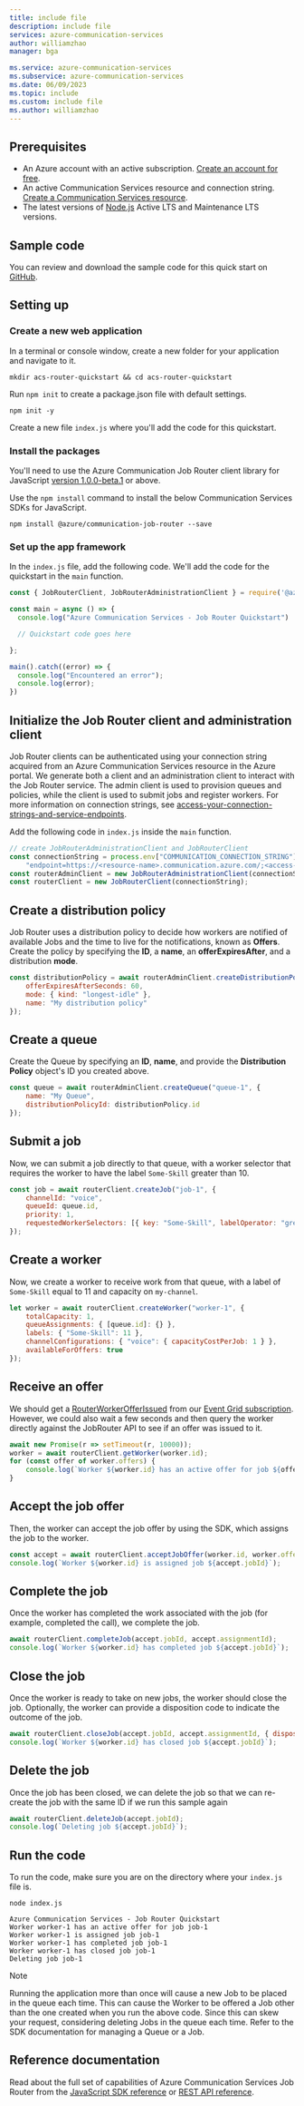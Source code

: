 ```yaml
---
title: include file
description: include file
services: azure-communication-services
author: williamzhao
manager: bga

ms.service: azure-communication-services
ms.subservice: azure-communication-services
ms.date: 06/09/2023
ms.topic: include
ms.custom: include file
ms.author: williamzhao
---
```


## Prerequisites

- An Azure account with an active subscription. [Create an account for free](https://azure.microsoft.com/free/?WT.mc_id=A261C142F).
- An active Communication Services resource and connection string. [Create a Communication Services resource](../../create-communication-resource.md#access-your-connection-strings-and-service-endpoints).
- The latest versions of [Node.js](https://nodejs.org/en/download/) Active LTS and Maintenance LTS versions.

## Sample code

You can review and download the sample code for this quick start on [GitHub](https://github.com/Azure-Samples/communication-services-javascript-quickstarts/tree/main/job-router-quickstart).

## Setting up

### Create a new web application

In a terminal or console window, create a new folder for your application and navigate to it.

```console
mkdir acs-router-quickstart && cd acs-router-quickstart
```

Run `npm init` to create a package.json file with default settings.

```console
npm init -y
```

Create a new file `index.js` where you'll add the code for this quickstart.

### Install the packages

You'll need to use the Azure Communication Job Router client library for JavaScript [version 1.0.0-beta.1](https://www.npmjs.com/package/@azure/communication-job-router) or above.

Use the `npm install` command to install the below Communication Services SDKs for JavaScript.

```console
npm install @azure/communication-job-router --save
```

### Set up the app framework

In the `index.js` file, add the following code. We'll add the code for the quickstart in the `main` function.

``` javascript
const { JobRouterClient, JobRouterAdministrationClient } = require('@azure/communication-job-router');

const main = async () => {
  console.log("Azure Communication Services - Job Router Quickstart")

  // Quickstart code goes here

};

main().catch((error) => {
  console.log("Encountered an error");
  console.log(error);
})
```

## Initialize the Job Router client and administration client

Job Router clients can be authenticated using your connection string acquired from an Azure Communication Services resource in the Azure portal.  We generate both a client and an administration client to interact with the Job Router service.  The admin client is used to provision queues and policies, while the client is used to submit jobs and register workers. For more information on connection strings, see [access-your-connection-strings-and-service-endpoints](../../create-communication-resource.md#access-your-connection-strings-and-service-endpoints).

Add the following code in `index.js` inside the `main` function.

```javascript
// create JobRouterAdministrationClient and JobRouterClient
const connectionString = process.env["COMMUNICATION_CONNECTION_STRING"] ||
    "endpoint=https://<resource-name>.communication.azure.com/;<access-key>";
const routerAdminClient = new JobRouterAdministrationClient(connectionString);
const routerClient = new JobRouterClient(connectionString);
```

## Create a distribution policy

Job Router uses a distribution policy to decide how workers are notified of available Jobs and the time to live for the notifications, known as **Offers**. Create the policy by specifying the **ID**, a **name**, an **offerExpiresAfter**, and a distribution **mode**.

```javascript
const distributionPolicy = await routerAdminClient.createDistributionPolicy("distribution-policy-1", {
    offerExpiresAfterSeconds: 60,
    mode: { kind: "longest-idle" },
    name: "My distribution policy"
});
```

## Create a queue

Create the Queue by specifying an **ID**, **name**, and provide the **Distribution Policy** object's ID you created above.

```javascript
const queue = await routerAdminClient.createQueue("queue-1", {
    name: "My Queue",
    distributionPolicyId: distributionPolicy.id
});
```

## Submit a job

Now, we can submit a job directly to that queue, with a worker selector that requires the worker to have the label `Some-Skill` greater than 10.

```javascript
const job = await routerClient.createJob("job-1", {
    channelId: "voice",
    queueId: queue.id,
    priority: 1,
    requestedWorkerSelectors: [{ key: "Some-Skill", labelOperator: "greaterThan", value: 10 }]
});
```

## Create a worker

Now, we create a worker to receive work from that queue, with a label of `Some-Skill` equal to 11 and capacity on `my-channel`.

```javascript
let worker = await routerClient.createWorker("worker-1", {
    totalCapacity: 1,
    queueAssignments: { [queue.id]: {} },
    labels: { "Some-Skill": 11 },
    channelConfigurations: { "voice": { capacityCostPerJob: 1 } },
    availableForOffers: true
});
```

## Receive an offer

We should get a [RouterWorkerOfferIssued][offer_issued_event] from our [Event Grid subscription][subscribe_events].
However, we could also wait a few seconds and then query the worker directly against the JobRouter API to see if an offer was issued to it.

```javascript
await new Promise(r => setTimeout(r, 10000));
worker = await routerClient.getWorker(worker.id);
for (const offer of worker.offers) {
    console.log(`Worker ${worker.id} has an active offer for job ${offer.jobId}`);
}
```

## Accept the job offer

Then, the worker can accept the job offer by using the SDK, which assigns the job to the worker.

```javascript
const accept = await routerClient.acceptJobOffer(worker.id, worker.offers[0].offerId);
console.log(`Worker ${worker.id} is assigned job ${accept.jobId}`);
```

## Complete the job

Once the worker has completed the work associated with the job (for example, completed the call), we complete the job.

```javascript
await routerClient.completeJob(accept.jobId, accept.assignmentId);
console.log(`Worker ${worker.id} has completed job ${accept.jobId}`);
```

## Close the job

Once the worker is ready to take on new jobs, the worker should close the job.  Optionally, the worker can provide a disposition code to indicate the outcome of the job.

```javascript
await routerClient.closeJob(accept.jobId, accept.assignmentId, { dispositionCode: "Resolved" });
console.log(`Worker ${worker.id} has closed job ${accept.jobId}`);
```

## Delete the job

Once the job has been closed, we can delete the job so that we can re-create the job with the same ID if we run this sample again

```javascript
await routerClient.deleteJob(accept.jobId);
console.log(`Deleting job ${accept.jobId}`);
```

## Run the code

To run the code, make sure you are on the directory where your `index.js` file is.

```console
node index.js

Azure Communication Services - Job Router Quickstart
Worker worker-1 has an active offer for job job-1
Worker worker-1 is assigned job job-1
Worker worker-1 has completed job job-1
Worker worker-1 has closed job job-1
Deleting job job-1
```

> [!NOTE]
> Running the application more than once will cause a new Job to be placed in the queue each time. This can cause the Worker to be offered a Job other than the one created when you run the above code. Since this can skew your request, considering deleting Jobs in the queue each time. Refer to the SDK documentation for managing a Queue or a Job.

## Reference documentation

Read about the full set of capabilities of Azure Communication Services Job Router from the [JavaScript SDK reference](/javascript/api/overview/azure/communication-jobrouter?view=azure-node-preview&preserve-view=true) or [REST API reference](/rest/api/communication/jobrouter/job-router).

<!-- LINKS -->

[subscribe_events]: ../../../how-tos/router-sdk/subscribe-events.md
[offer_issued_event]: ../../../how-tos/router-sdk/subscribe-events.md#microsoftcommunicationrouterworkerofferissued
